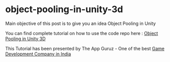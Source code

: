 # object-pooling-in-unity-3d

Main objective of this post is to give you an idea Object Pooling in Unity

You can find complete tutorial on how to use the code repo here : [Object Pooling in Unity 3D](http://www.theappguruz.com/unity/object-pooling-in-unity-3d/)

This Tutorial has been presented by The App Guruz - One of the best [Game Development Company in India](http://www.theappguruz.com/game-development/)
